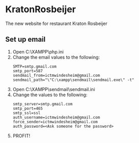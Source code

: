 # KratonRosbeijer
The new website for restaurant Kraton Rosbeijer

## Set up email

1. Open C:\XAMPP\php.ini
2. Change the email values to the following: 
   ```
   SMTP=smtp.gmail.com
   smtp_port=587
   sendmail_from=ictmwindesheim@gmail.com
   sendmail_path="\"C:\xampp\sendmail\sendmail.exe\" -t"
   ```
3. Open C:\XAMPP\sendmail\sendmail.ini
4. Change the values to the following:
   ```
   smtp_server=smtp.gmail.com
   smtp_port=465
   smtp_ssl=ssl
   auth_username=ictmwindesheim@gmail.com
   force_sender=ictmwindesheim@gmail.com
   auth_password=<Ask someone for the password>
   ```
5. PROFIT!
